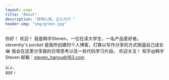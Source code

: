 ```yaml
---
layout: page
title: "About"
description: "目明心亮，立心力行 " 
header-img: "img/green.jpg"
---
```


你好！
欢迎！
    我是韩宇Steven，一位在读大学生，一名产品爱好者。
    stevenhy's pocket 是我所创建的个人博客，打算以写作分享的方式倒逼自己成长😂
    我会在这里分享我的日常思考以及一些代码学习片段。
    欢迎关注！
    知乎@韩宇Steven
    邮箱：steven_hanyu@163.com

    以上，
    祝好！


    






